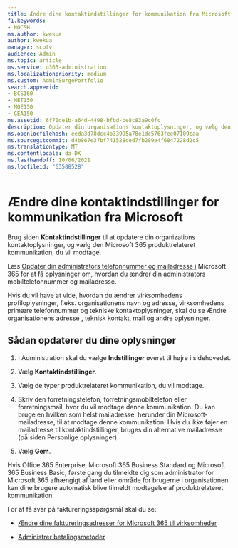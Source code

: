 ```yaml
---
title: Ændre dine kontaktindstillinger for kommunikation fra Microsoft
f1.keywords:
- NOCSH
ms.author: kwekua
author: kwekua
manager: scotv
audience: Admin
ms.topic: article
ms.service: o365-administration
ms.localizationpriority: medium
ms.custom: AdminSurgePortfolio
search.appverid:
- BCS160
- MET150
- MOE150
- GEA150
ms.assetid: 6f70de1b-a64d-4498-bfbd-be8c83a9c0fc
description: Opdater din organisations kontaktoplysninger, og vælg den Microsoft 365 den produktrelaterede kommunikation, du vil modtage.
ms.openlocfilehash: eeda3d78dcc4b33995a78e1dc5763fee07109caa
ms.sourcegitcommit: d4b867e37bf741528ded7fb289e4f6847228d2c5
ms.translationtype: MT
ms.contentlocale: da-DK
ms.lasthandoff: 10/06/2021
ms.locfileid: "63588528"
---
```

# <a name="change-your-contact-preferences-for-communications-from-microsoft"></a>Ændre dine kontaktindstillinger for kommunikation fra Microsoft

Brug siden **Kontaktindstillinger** til at opdatere din organizations kontaktoplysninger, og vælg den Microsoft 365 produktrelateret kommunikation, du vil modtage.
  
Læs [Opdater din administrators telefonnummer og mailadresse i](update-phone-number-and-email-address.md) Microsoft 365 for at få oplysninger om, hvordan du ændrer din administrators mobiltelefonnummer og mailadresse.
  
Hvis du vil have at vide, hvordan du ændrer virksomhedens profiloplysninger, f.eks. organisationens navn og adresse, virksomhedens primære telefonnummer og tekniske kontaktoplysninger, skal du se Ændre organisationens adresse [,](change-address-contact-and-more.md) teknisk kontakt, mail og andre oplysninger.
  
## <a name="to-update-your-information"></a>Sådan opdaterer du dine oplysninger
  
1. I Administration skal du vælge **Indstillinger** øverst til højre i sidehovedet.

2. Vælg **Kontaktindstillinger**.

3. Vælg de typer produktrelateret kommunikation, du vil modtage.

4. Skriv den forretningstelefon, forretningsmobiltelefon eller forretningsmail, hvor du vil modtage denne kommunikation.
    Du kan bruge en hvilken som helst mailadresse, herunder din Microsoft-mailadresse, til at modtage denne kommunikation. Hvis du ikke føjer en mailadresse til kontaktindstillinger, bruges din alternative mailadresse (på siden Personlige oplysninger).

5. Vælg **Gem**.
  
Hvis Office 365 Enterprise, Microsoft 365 Business Standard og Microsoft 365 Business Basic, første gang du tilmeldte dig som administrator for Microsoft 365 afhængigt af land eller område for brugerne i organisationen kan dine brugere automatisk blive tilmeldt modtagelse af produktrelateret kommunikation.
  
For at få svar på faktureringsspørgsmål skal du se:
  
- [Ændre dine faktureringsadresser for Microsoft 365 til virksomheder](../../commerce/billing-and-payments/change-your-billing-addresses.md)

- [Administrer betalingsmetoder](../../commerce/billing-and-payments/manage-payment-methods.md)
